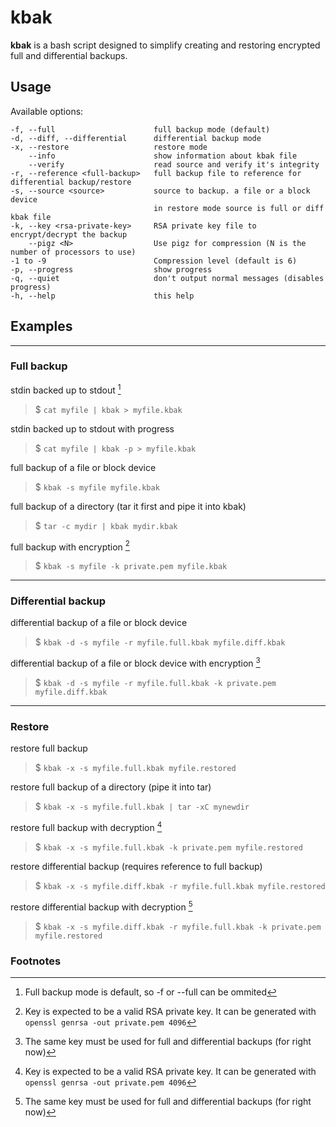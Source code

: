 # kbak

**kbak** is a bash script designed to simplify creating and restoring encrypted full and differential backups. 

## Usage

Available options:

    -f, --full                      full backup mode (default)
    -d, --diff, --differential      differential backup mode
    -x, --restore                   restore mode
        --info                      show information about kbak file
        --verify                    read source and verify it's integrity
    -r, --reference <full-backup>   full backup file to reference for differential backup/restore
    -s, --source <source>           source to backup. a file or a block device
                                    in restore mode source is full or diff kbak file
    -k, --key <rsa-private-key>     RSA private key file to encrypt/decrypt the backup         
        --pigz <N>                  Use pigz for compression (N is the number of processors to use)                   
    -1 to -9                        Compression level (default is 6)
    -p, --progress                  show progress
    -q, --quiet                     don't output normal messages (disables progress)
    -h, --help                      this help

## Examples

---

### Full backup

stdin backed up to stdout [^full]
> $ `cat myfile | kbak > myfile.kbak`

stdin backed up to stdout with progress
> $ `cat myfile | kbak -p > myfile.kbak`

full backup of a file or block device
> $ `kbak -s myfile myfile.kbak`

full backup of a directory (tar it first and pipe it into kbak)
> $ `tar -c mydir | kbak mydir.kbak`

full backup with encryption [^key]
> $ `kbak -s myfile -k private.pem myfile.kbak`

---

### Differential backup

differential backup of a file or block device
> $ `kbak -d -s myfile -r myfile.full.kbak myfile.diff.kbak`

differential backup of a file or block device with encryption [^samekey]
> $ `kbak -d -s myfile -r myfile.full.kbak -k private.pem myfile.diff.kbak`

---

### Restore

restore full backup
> $ `kbak -x -s myfile.full.kbak myfile.restored`

restore full backup of a directory (pipe it into tar)
> $ `kbak -x -s myfile.full.kbak | tar -xC mynewdir`

restore full backup with decryption [^key]
> $ `kbak -x -s myfile.full.kbak -k private.pem myfile.restored`

restore differential backup (requires reference to full backup)
> $ `kbak -x -s myfile.diff.kbak -r myfile.full.kbak myfile.restored`

restore differential backup with decryption [^samekey]
> $ `kbak -x -s myfile.diff.kbak -r myfile.full.kbak -k private.pem myfile.restored`

### Footnotes

[^full]: Full backup mode is default, so -f or --full can be ommited
[^key]: Key is expected to be a valid RSA private key. It can be generated with `openssl genrsa -out private.pem 4096`
[^samekey]: The same key must be used for full and differential backups (for right now)
